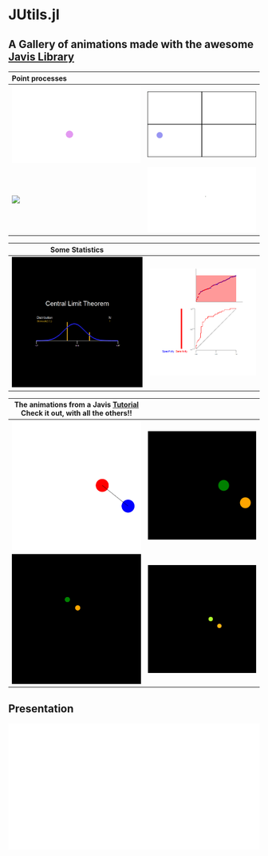 # JUtils.jl

## A Gallery of animations made with the awesome [Javis Library](https://github.com/Wikunia/Javis.jl)


| Point processes                                    |                                        |
|:-------------------------------------|:---------------------------------------|
|![](output/poisson_point_process.gif) |![](output/4_poisson_point_process.gif)|
|![](output/boulean_point_process.gif) |![](output/matern1_point_process.gif)|



|Some Statistics||
|-------------------------------------|-----------------------------|
|![](output/central_limit_theorem.gif)|![](output/roc_animation.gif)|


|The animations from a Javis [Tutorial](https://github.com/Wikunia/Javis.jl/blob/master/docs/src/tutorials/tutorial_8.md) Check it out, with all the others!!||
|------------------------|------------------|
|![](output/circle.gif)|![](output/colored_dancing_circles.gif)|
|![](output/1_moving_colored_dancing_circles.gif)|![](output/4_moving_colored_dancing_circles.gif)|
## Presentation
![](output/process_animation.gif)